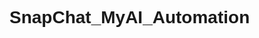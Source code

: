 # SnapChat_MyAI_Automation

<!DOCTYPE html>
<html lang="en">
<head>
    <meta charset="UTF-8">
    <meta name="viewport" content="width=device-width, initial-scale=1.0">
    <title>MyAI of Snapchat Verbal Communication Automation</title>
    <style>
        /* Add your CSS styles here to customize the appearance of your README */
        body {
            font-family: Arial, sans-serif;
        }

        h1 {
            color: #333;
        }

        p {
            margin-bottom: 1.5rem;
        }

        /* You can add more styles as needed */
    </style>
</head>
<body>
    <h1>MyAI of Snapchat Verbal Communication Automation</h1>
    
    <p>
        Welcome to the MyAI of Snapchat Verbal Communication Automation project! This project allows you to automate verbal communication with MyAI on Snapchat using Speech Recognition Library and PyAutoGUI.
    </p>

    <h2>Getting Started</h2>
    
    <p>
        To get started with this project, follow these steps:
    </p>

    <ol>
        <li>Clone the repository to your local machine:</li>
    </ol>

    ```bash
    git clone https://github.com/your-username/your-repo.git
    ```

    <ol start="2">
        <li>Install the required dependencies:</li>
    </ol>

    ```bash
    pip install -r requirements.txt
    ```

    <h2>Usage</h2>
    
    <p>
        To use this automation script, run the following command:
    </p>

    ```bash
    python main.py
    ```

    <h2>Contributing</h2>
    
    <p>
        Contributions are welcome! If you'd like to contribute to this project, please follow our <a href="CONTRIBUTING.md">contribution guidelines</a>.
    </p>

    <h2>License</h2>
    
    <p>
        This project is licensed under the MIT License - see the <a href="LICENSE">LICENSE</a> file for details.
    </p>

    <h2>Acknowledgments</h2>
    
    <p>
        Special thanks to the creators of the Speech Recognition Library and PyAutoGUI for making this project possible.
    </p>

    <h2>Contact</h2>
    
    <p>
        If you have any questions or feedback, feel free to contact us at [your-email@example.com].
    </p>
</body>
</html>
